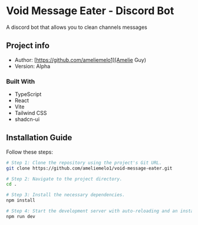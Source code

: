 # Void Message Eater - Discord Bot

A discord bot that allows you to clean channels messages

## Project info

- Author: [https://github.com/ameliemelo1](Amelie Guy)
- Version: Alpha

### Built With

- TypeScript
- React
- Vite
- Tailwind CSS
- shadcn-ui

## Installation Guide

Follow these steps:

```sh
# Step 1: Clone the repository using the project's Git URL.
git clone https://github.com/ameliemelo1/void-message-eater.git

# Step 2: Navigate to the project directory.
cd .

# Step 3: Install the necessary dependencies.
npm install

# Step 4: Start the development server with auto-reloading and an instant preview.
npm run dev
```
